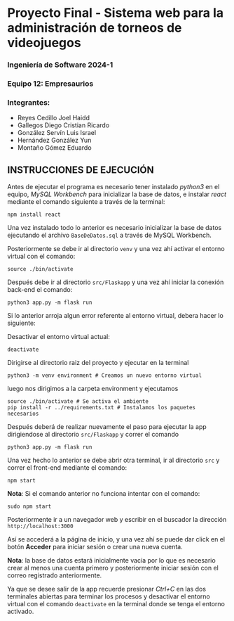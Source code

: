 # Proyecto Final - Sistema web para la administración de torneos de videojuegos

### Ingeniería de Software 2024-1

### Equipo 12: Empresaurios

### Integrantes: 
- Reyes Cedillo Joel Haidd
- Gallegos Diego Cristian Ricardo
- González Servín Luis Israel
- Hernández González Yun
- Montaño Gómez Eduardo

## INSTRUCCIONES DE EJECUCIÓN

Antes de ejecutar el programa es necesario tener instalado _python3_ en el equipo, _MySQL Workbench_ para inicializar la base de datos, e instalar _react_ mediante el comando siguiente a través de la terminal:

```
npm install react
```

Una vez instalado todo lo anterior es necesario inicializar la base de datos ejecutando el 
archivo ```BaseDeDatos.sql``` a través de MySQL Workbench.

Posteriormente se debe ir al directorio ```venv``` y una vez ahí activar el entorno virtual con el comando:

```
source ./bin/activate
```

Después debe ir al directorio ```src/Flaskapp``` y una vez ahí iniciar la conexión back-end el comando:

```
python3 app.py -m flask run
```

Si lo anterior arroja algun error referente al entorno virtual, debera hacer lo siguiente:

Desactivar el entorno virtual actual:
```
deactivate
```
Dirigirse al directorio raiz del proyecto y ejecutar en la terminal
```
python3 -m venv environment # Creamos un nuevo entorno virtual
```
luego nos dirigimos a la carpeta environment y ejecutamos
```
source ./bin/activate # Se activa el ambiente
pip install -r ../requirements.txt # Instalamos los paquetes necesarios
```

Después deberá de realizar nuevamente el paso para ejecutar la app dirigiendose al directorio ```src/Flaskapp``` y correr el comando
```
python3 app.py -m flask run
```

Una vez hecho lo anterior se debe abrir otra terminal, ir al directorio ```src``` y correr el front-end mediante el comando:

```
npm start
```

__Nota__: Si el comando anterior no funciona intentar con el comando:

```
sudo npm start
```

Posteriormente ir a un navegador web y escribir en el buscador la dirección ```http://localhost:3000```

Así se accederá a la página de inicio, y una vez ahí se puede dar click en el botón __Acceder__ para iniciar sesión o crear una nueva cuenta.

__Nota__: la base de datos estará inicialmente vacía por lo que es necesario crear al menos una cuenta primero y posteriormente iniciar sesión con el correo registrado anteriormente.

Ya que se desee salir de la app recuerde presionar _Ctrl+C_ en las dos terminales abiertas para terminar los procesos y desactivar el entorno virtual con el comando ```deactivate``` en la terminal donde se tenga el entorno activado.

